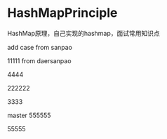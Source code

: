 # HashMapPrinciple
HashMap原理，自己实现的hashmap，面试常用知识点

add case from sanpao

11111
from daersanpao




4444

222222


3333

 master
555555

55555

